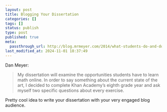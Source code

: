 ```yaml
---
layout: post
title: Blogging Your Dissertation
categories: []
tags: []
status: publish
type: post
published: true
meta:
  passthrough_url: http://blog.mrmeyer.com/2014/what-students-do-and-dont-do-in-khan-academy/
last_modified_at: 2024-11-01 18:37:49
---
```


Dan Meyer:


>My dissertation will examine the opportunities students have to learn math online. In order to say something about the current state of the art, I decided to complete Khan Academy’s eighth grade year and ask myself two specific questions about every exercise.



Pretty cool idea to write your dissertation with your very engaged blog audience.
